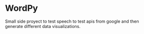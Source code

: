 # WordPy

Small side proyect to test speech to test apis from google and then generate different data visualizations.
